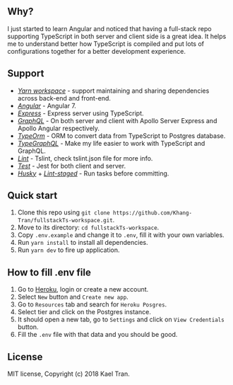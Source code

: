 ## Why?
I just started to learn Angular and noticed that having a full-stack repo supporting TypeScript in both server and client side is a great idea. It helps me to understand better how TypeScript is compiled and put lots of configurations together for a better development experience.

## Support

- [_Yarn workspace_](https://yarnpkg.com/lang/en/docs/workspaces/) - support maintaining and sharing dependencies across back-end and front-end. 
- [_Angular_](https://angular.io/) - Angular 7.
- [_Express_](https://expressjs.com/) - Express server using TypeScript.
- [_GraphQL_](https://graphql.org/) - On both server and client with Apollo Server Express and Apollo Angular respectively.
- [_TypeOrm_](http://typeorm.io/#/) - ORM to convert data from TypeScript to Postgres database.
- [_TypeGraphQL_](https://19majkel94.github.io/type-graphql/) - Make my life easier to work with TypeScript and GraphQL.
- [_Lint_](https://palantir.github.io/tslint/) - Tslint, check tslint.json file for more info.
- [_Test_](https://jestjs.io/) - Jest for both client and server.
- [_Husky_](https://github.com/typicode/husky) + [_Lint-staged_](https://github.com/okonet/lint-staged) - Run tasks before committing.

## Quick start
1. Clone this repo using `git clone https://github.com/Khang-Tran/fullstackTs-workspace.git`.
2. Move to its directory: `cd fullstackTs-workspace`.
3. Copy `.env.example` and change it to `.env`, fill it with your own variables.
3. Run `yarn install` to install all dependencies.
4. Run `yarn dev` to fire up application.


## How to fill .env file
1. Go to [Heroku](https://id.heroku.com), login or create a new account.
2. Select `New` button and `Create new app`.
3. Go to `Resources` tab and search for `Heroku Posgres`.
4. Select tier and click on the Postgres instance.
5. It should open a new tab, go to `Settings` and click on `View Credentials` button.
6. Fill the `.env` file with that data and you should be good.


## License
MIT license, Copyright (c) 2018 Kael Tran.
